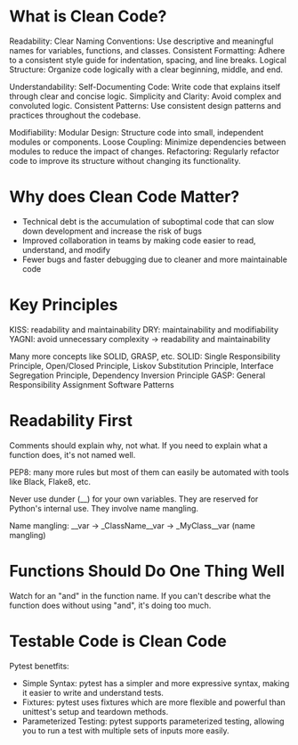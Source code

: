 # What is Clean Code?

Readability:
Clear Naming Conventions: Use descriptive and meaningful names for variables, functions, and classes.
Consistent Formatting: Adhere to a consistent style guide for indentation, spacing, and line breaks.
Logical Structure: Organize code logically with a clear beginning, middle, and end.

Understandability:
Self-Documenting Code: Write code that explains itself through clear and concise logic.
Simplicity and Clarity: Avoid complex and convoluted logic.
Consistent Patterns: Use consistent design patterns and practices throughout the codebase.

Modifiability:
Modular Design: Structure code into small, independent modules or components.
Loose Coupling: Minimize dependencies between modules to reduce the impact of changes.
Refactoring: Regularly refactor code to improve its structure without changing its functionality.

# Why does Clean Code Matter?

- Technical debt is the accumulation of suboptimal code that can slow down development and increase the risk of bugs
- Improved collaboration in teams by making code easier to read, understand, and modify
- Fewer bugs and faster debugging due to cleaner and more maintainable code

# Key Principles

KISS: readability and maintainability
DRY: maintainability and modifiability
YAGNI: avoid unnecessary complexity -> readability and maintainability

Many more concepts like SOLID, GRASP, etc. 
SOLID: Single Responsibility Principle, Open/Closed Principle, Liskov Substitution Principle, Interface Segregation Principle, Dependency Inversion Principle
GASP: General Responsibility Assignment Software Patterns

# Readability First

Comments should explain why, not what. If you need to explain what a function does, it's not named well.

PEP8: many more rules but most of them can easily be automated with tools like Black, Flake8, etc.

Never use dunder (__) for your own variables. They are reserved for Python's internal use. They involve name mangling.

Name mangling: __var -> _ClassName__var -> _MyClass__var (name mangling)

# Functions Should Do One Thing Well

Watch for an "and" in the function name. If you can't describe what the function does without using "and", it's doing too much.

# Testable Code is Clean Code

Pytest benetfits:
- Simple Syntax: pytest has a simpler and more expressive syntax, making it easier to write and understand tests.
- Fixtures: pytest uses fixtures which are more flexible and powerful than unittest's setup and teardown methods.
- Parameterized Testing: pytest supports parameterized testing, allowing you to run a test with multiple sets of inputs more easily.